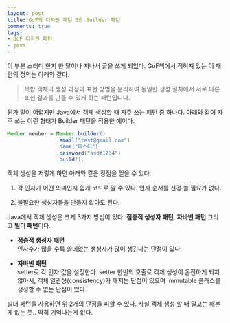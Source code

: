 ```yaml
---
layout: post
title: GoF의 디자인 패턴 3장 Builder 패턴
comments: true
tags:
- GoF 디자인 패턴
- java
---
```


이 부분 스터디 한지 한 달이나 지나서 글을 쓰게 되었다. GoF책에서 적혀져 있는 이 패턴의 정의는 아래와 같다.     

> 복합 객체의 생성 과정과 표현 방법을 분리하여 동일한 생성 절차에서 서로 다른 표현 결과를 만들 수 있게 하는 패턴입니다.     

뭔가 말이 어렵지만 Java에서 객체 생성할 때 자주 쓰는 패턴 중 하나다. 아래와 같이 자주 쓰는 이런 형태가 Builder 패턴을 적용한 예이다.     

``` java
Member member = Member.builder()
                .email("test@gmail.com")
                .name("테스터")
                .password("asdf1234")
                .build();
```

객체 생성을 저렇게 하면 아래와 같은 장점을 얻을 수 있다.     

1. 각 인자가 어떤 의미인지 쉽게 코드로 알 수 있다. 인자 순서를 신경 쓸 필요가 없다.     

2. 불필요한 생성자들을 만들지 않아도 된다.     

Java에서 객체 생성은 크게 3가지 방법이 있다. **점층적 생성자 패턴**, **자바빈 패턴** 그리고 **빌더 패턴**이다.     

- **점층적 생성자 패턴**     
인자수가 많을 수록 쓸데없는 생성자가 많이 생긴다는 단점이 있다.     

- **자바빈 패턴**     
setter로 각 인자 값을 설정한다. setter 한번의 호출로 객체 생성이 온전하게 되지 않아서, 객체 일관성(consistency)가 깨지는 단점이 있으며 immutable 클래스를 생성할 수 없는 단점이 있다.     

빌더 패턴을 사용하면 위 2개의 단점을 피할 수 있다. 사실 객체 생성 할 때 말고는 해본 게 없는 듯.. 딱히 기억나는게 없다.     
